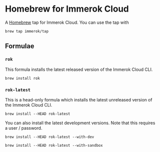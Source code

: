 # Homebrew for Immerok Cloud

A [Homebrew](https://brew.sh/) tap for Immerok Cloud. You can use the tap with

```shell
brew tap immerok/tap
```

## Formulae

### `rok`

This formula installs the latest released version of the Immerok Cloud CLI.

```shell
brew install rok
```

### `rok-latest`

This is a head-only formula which installs the latest unreleased version of the Immerok Cloud CLI.

```
brew install --HEAD rok-latest
```

You can also install the latest development versions. Note that this requires a user / password.

```
brew install --HEAD rok-latest --with-dev
```
```
brew install --HEAD rok-latest --with-sandbox
```
